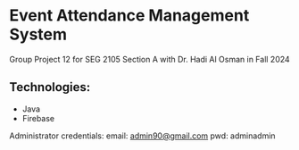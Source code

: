 # Event Attendance Management System

Group Project 12 for SEG 2105 Section A with Dr. Hadi Al Osman in Fall 2024

## Technologies:
- Java
- Firebase

Administrator credentials:
email: admin90@gmail.com
pwd: adminadmin
